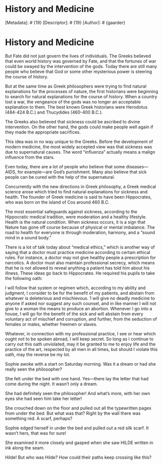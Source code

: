 # History and Medicine
[Metadata]: # {19}
[Descriptor]: # {19}
[Author]: # {gaarder}
# History and Medicine
But Fate did not just govern the lives of individuals. The Greeks believed that
even world history was governed by Fate, and that the fortunes of war could be
swayed by the intervention of the gods. Today there are still many people who
believe that God or some other mysterious power is steering the course of
history.

But at the same time as Greek philosophers were trying to find natural
explanations for the processes of nature, the first historians were beginning
to search for natural explanations for the course of history. When a country
lost a war, the vengeance of the gods was no longer an acceptable explanation
to them. The best known Greek historians were Herodotus (484-424 B.C.) and
Thucydides (460-400 B.C.).

The Greeks also believed that sickness could be ascribed to divine
intervention. On the other hand, the gods could make people well again if they
made the appropriate sacrifices.

This idea was in no way unique to the Greeks. Before the development of modern
medicine, the most widely accepted view was that sickness was due to
supernatural causes. The word “influenza” actually means a malign influence
from the stars.

Even today, there are a lot of people who believe that some diseases—AIDS, for
example—are God’s punishment. Many also believe that sick people can be cured
with the help of the supernatural.

Concurrently with the new directions in Greek philosophy, a Greek medical
science arose which tried to find natural explanations for sickness and health.
The founder of Greek medicine is said to have been Hippocrates, who was born on
the island of Cos around 460 B.C.

The most essential safeguards against sickness, according to the Hippocratic
medical tradition, were moderation and a healthy lifestyle. Health is the
natural condition. When sickness occurs, it is a sign that Nature has gone off
course because of physical or mental imbalance. The road to health for everyone
is through moderation, harmony, and a “sound mind in a sound body.”

There is a lot of talk today about “medical ethics,” which is another way of
saying that a doctor must practice medicine according to certain ethical rules.
For instance, a doctor may not give healthy people a prescription for
narcotics. A doctor must also maintain professional secrecy, which means that
he is not allowed to reveal anything a patient has told him about his illness.
These ideas go back to Hippocrates. He required his pupils to take the
following oath:

I will follow that system or regimen which, according to my ability and
judgment, I consider to be for the benefit of my patients, and abstain from
whatever is deleterious and mischievous. 1 will give no deadly medicine to
anyone if asked nor suggest any such counsel, and in like manner I will not
give to a woman the means to produce an abortion. Whenever I go into a house, I
will go for the benefit of the sick and will abstain from every voluntary act
of mischief and corruption, and further, from the seduction of females or
males, whether freemen or slaves.

Whatever, in connection with my professional practice, I see or hear which
ought not to be spoken abroad, I will keep secret. So long as I continue to
carry out this oath unviolated, may it be granted to me to enjoy life and the
practice of the art, respected by all men in all times, but should I violate
this oath, may the reverse be my lot.

Sophie awoke with a start on Saturday morning. Was it a dream or had she really
seen the philosopher?

She felt under the bed with one hand. Yes—there lay the letter that had come
during the night. It wasn’t only a dream.

She had definitely seen the philosopher! And what’s more, with her own eyes she
had seen him take her letter!

She crouched down on the floor and pulled out all the typewritten pages from
under the bed. But what was that? Right by the wall there was something red. A
scarf, perhaps?

Sophie edged herself in under the bed and pulled out a red silk scarf. It
wasn’t hers, that was for sure!

She examined it more closely and gasped when she saw HILDE written in ink along
the seam.

Hilde! But who was Hilde? How could their paths keep crossing like this?

